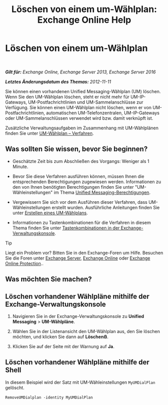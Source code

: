 ﻿---
title: 'Löschen von einem um-Wählplan: Exchange Online Help'
TOCTitle: Löschen von einem um-Wählplan
ms:assetid: c9b32ef6-432c-45ca-b94c-31bbcc973128
ms:mtpsurl: https://technet.microsoft.com/de-de/library/Bb124546(v=EXCHG.150)
ms:contentKeyID: 50476724
ms.date: 05/23/2018
mtps_version: v=EXCHG.150
ms.translationtype: MT
---

# Löschen von einem um-Wählplan

 

_**Gilt für:** Exchange Online, Exchange Server 2013, Exchange Server 2016_

_**Letztes Änderungsdatum des Themas:** 2012-11-11_

Sie können einen vorhandenen Unified Messaging-Wählplan (UM) löschen. Wenn Sie den UM-Wählplan löschen, steht er nicht mehr für UM-IP-Gateways, UM-Postfachrichtlinien und UM-Sammelanschlüsse zur Verfügung. Sie können einen UM-Wählplan nicht löschen, wenn er von UM-Postfachrichtlinien, automatischen UM-Telefonzentralen, UM-IP-Gateways oder UM-Sammelanschlüssen verwendet wird bzw. damit verknüpft ist.

Zusätzliche Verwaltungsaufgaben im Zusammenhang mit UM-Wählplänen finden Sie unter [UM-Wählplan – Verfahren](um-dial-plan-procedures-exchange-2013-help.md).

## Was sollten Sie wissen, bevor Sie beginnen?

  - Geschätzte Zeit bis zum Abschließen des Vorgangs: Weniger als 1 Minute.

  - Bevor Sie diese Verfahren ausführen können, müssen Ihnen die entsprechenden Berechtigungen zugewiesen werden. Informationen zu den von Ihnen benötigten Berechtigungen finden Sie unter "UM-Wähleinstellungen" im Thema [Unified Messaging-Berechtigungen](unified-messaging-permissions-exchange-2013-help.md).

  - Vergewissern Sie sich vor dem Ausführen dieser Verfahren, dass UM-Wähleinstellungen erstellt wurden. Ausführliche Anleitungen finden Sie unter [Erstellen eines UM-Wählplans](create-a-um-dial-plan-exchange-2013-help.md).

  - Informationen zu Tastenkombinationen für die Verfahren in diesem Thema finden Sie unter [Tastenkombinationen in der Exchange-Verwaltungskonsole](keyboard-shortcuts-in-the-exchange-admin-center-exchange-online-protection-help.md).


> [!TIP]
> Liegt ein Problem vor? Bitten Sie in den Exchange-Foren um Hilfe. Besuchen Sie die Foren unter <A href="https://go.microsoft.com/fwlink/p/?linkid=60612">Exchange Server</A>, <A href="https://go.microsoft.com/fwlink/p/?linkid=267542">Exchange Online</A> oder <A href="https://go.microsoft.com/fwlink/p/?linkid=285351">Exchange Online Protection</A>..



## Was möchten Sie machen?

## Löschen vorhandener Wählpläne mithilfe der Exchange-Verwaltungskonsole

1.  Navigieren Sie in der Exchange-Verwaltungskonsole zu **Unified Messaging** \> **UM-Wählpläne**.

2.  Wählen Sie in der Listenansicht den UM-Wählplan aus, den Sie löschen möchten, und klicken Sie dann auf **Löschen**![Löschen (Symbol)](images/JJ657511.14f639f6-61e8-4418-bbfb-0db14de9d2f5(EXCHG.150).gif "Löschen (Symbol)").

3.  Klicken Sie auf der Seite mit der Warnung auf **Ja**.

## Löschen vorhandener Wählpläne mithilfe der Shell

In diesem Beispiel wird der Satz mit UM-Wähleinstellungen `MyUMDialPlan` gelöscht.

    RemoveUMDialplan -identity MyUMDialPlan


